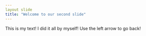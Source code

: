 ```yaml
---
layout slide
title: "Welcome to our second slide"
---
```


This is my text! I did it all by myself!
Use the left arrow to go back!
